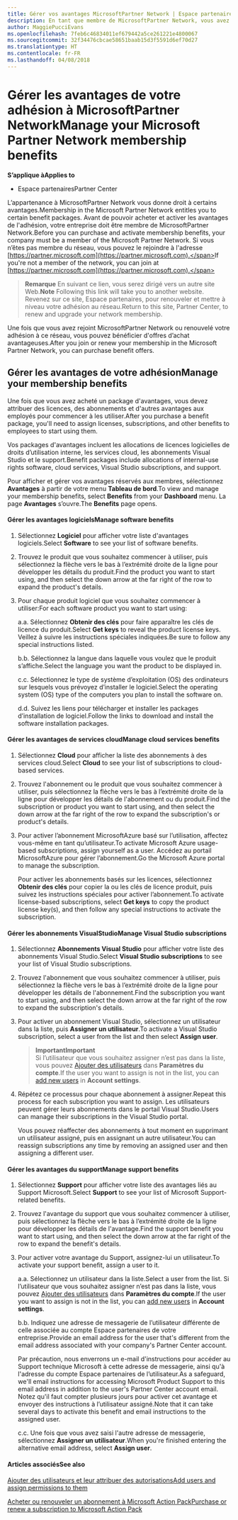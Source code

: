 ```yaml
---
title: Gérer vos avantages MicrosoftPartner Network | Espace partenaires
description: En tant que membre de MicrosoftPartner Network, vous avez droit à certains avantages. Explique comment activer et gérer vos avantages en tant que membre sur l'Espace partenaires.
author: MaggiePucciEvans
ms.openlocfilehash: 7feb6c46834011ef679442a5ce261221e4800067
ms.sourcegitcommit: 32f34476cbcae58651baab15d3f5591d6ef70d27
ms.translationtype: HT
ms.contentlocale: fr-FR
ms.lasthandoff: 04/08/2018
---
```

# <a name="manage-your-microsoft-partner-network-membership-benefits"></a><span data-ttu-id="0c188-104">Gérer les avantages de votre adhésion à MicrosoftPartner Network</span><span class="sxs-lookup"><span data-stu-id="0c188-104">Manage your Microsoft Partner Network membership benefits</span></span>

**<span data-ttu-id="0c188-105">S’applique à</span><span class="sxs-lookup"><span data-stu-id="0c188-105">Applies to</span></span>**

-  <span data-ttu-id="0c188-106">Espace partenaires</span><span class="sxs-lookup"><span data-stu-id="0c188-106">Partner Center</span></span>

<span data-ttu-id="0c188-107">L’appartenance à MicrosoftPartner Network vous donne droit à certains avantages.</span><span class="sxs-lookup"><span data-stu-id="0c188-107">Membership in the Microsoft Partner Network entitles you to certain benefit packages.</span></span> <span data-ttu-id="0c188-108">Avant de pouvoir acheter et activer les avantages de l'adhésion, votre entreprise doit être membre de MicrosoftPartner Network.</span><span class="sxs-lookup"><span data-stu-id="0c188-108">Before you can purchase and activate membership benefits, your company must be a member of the Microsoft Partner Network.</span></span> <span data-ttu-id="0c188-109">Si vous n’êtes pas membre du réseau, vous pouvez le rejoindre à l'adresse [https://partner.microsoft.com](https://partner.microsoft.com).</span><span class="sxs-lookup"><span data-stu-id="0c188-109">If you're not a member of the network, you can join at [https://partner.microsoft.com](https://partner.microsoft.com).</span></span>

><span data-ttu-id="0c188-110">**Remarque** En suivant ce lien, vous serez dirigé vers un autre site Web.</span><span class="sxs-lookup"><span data-stu-id="0c188-110">**Note** Following this link will take you to another website.</span></span> <span data-ttu-id="0c188-111">Revenez sur ce site, Espace partenaires, pour renouveler et mettre à niveau votre adhésion au réseau.</span><span class="sxs-lookup"><span data-stu-id="0c188-111">Return to this site, Partner Center, to renew and upgrade your network membership.</span></span>

<span data-ttu-id="0c188-112">Une fois que vous avez rejoint MicrosoftPartner Network ou renouvelé votre adhésion à ce réseau, vous pouvez bénéficier d'offres d’achat avantageuses.</span><span class="sxs-lookup"><span data-stu-id="0c188-112">After you join or renew your membership in the Microsoft Partner Network, you can purchase benefit offers.</span></span>


## <a name="manage-your-membership-benefits"></a><span data-ttu-id="0c188-113">Gérer les avantages de votre adhésion</span><span class="sxs-lookup"><span data-stu-id="0c188-113">Manage your membership benefits</span></span>

<span data-ttu-id="0c188-114">Une fois que vous avez acheté un package d'avantages, vous devez attribuer des licences, des abonnements et d'autres avantages aux employés pour commencer à les utiliser.</span><span class="sxs-lookup"><span data-stu-id="0c188-114">After you purchase a benefit package, you'll need to assign licenses, subscriptions, and other benefits to employees to start using them.</span></span> 

<span data-ttu-id="0c188-115">Vos packages d'avantages incluent les allocations de licences logicielles de droits d’utilisation interne, les services cloud, les abonnements Visual Studio et le support.</span><span class="sxs-lookup"><span data-stu-id="0c188-115">Benefit packages include allocations of internal-use rights software, cloud services, Visual Studio subscriptions, and support.</span></span> 

<span data-ttu-id="0c188-116">Pour afficher et gérer vos avantages réservés aux membres, sélectionnez **Avantages** à partir de votre menu **Tableau de bord**.</span><span class="sxs-lookup"><span data-stu-id="0c188-116">To view and manage your membership benefits, select **Benefits** from your **Dashboard** menu.</span></span> <span data-ttu-id="0c188-117">La page **Avantages** s’ouvre.</span><span class="sxs-lookup"><span data-stu-id="0c188-117">The **Benefits** page opens.</span></span> 

#### <a name="manage-software-benefits"></a><span data-ttu-id="0c188-118">Gérer les avantages logiciels</span><span class="sxs-lookup"><span data-stu-id="0c188-118">Manage software benefits</span></span>

1.  <span data-ttu-id="0c188-119">Sélectionnez **Logiciel** pour afficher votre liste d'avantages logiciels.</span><span class="sxs-lookup"><span data-stu-id="0c188-119">Select **Software** to see your list of software benefits.</span></span> 

2.  <span data-ttu-id="0c188-120">Trouvez le produit que vous souhaitez commencer à utiliser, puis sélectionnez la flèche vers le bas à l’extrémité droite de la ligne pour développer les détails du produit.</span><span class="sxs-lookup"><span data-stu-id="0c188-120">Find the product you want to start using, and then select the down arrow at the far right of the row to expand the product's details.</span></span> 

3. <span data-ttu-id="0c188-121">Pour chaque produit logiciel que vous souhaitez commencer à utiliser:</span><span class="sxs-lookup"><span data-stu-id="0c188-121">For each software product you want to start using:</span></span>

    <span data-ttu-id="0c188-122">a.</span><span class="sxs-lookup"><span data-stu-id="0c188-122">a.</span></span> <span data-ttu-id="0c188-123">Sélectionnez **Obtenir des clés** pour faire apparaître les clés de licence du produit.</span><span class="sxs-lookup"><span data-stu-id="0c188-123">Select **Get keys** to reveal the product license keys.</span></span> <span data-ttu-id="0c188-124">Veillez à suivre les instructions spéciales indiquées.</span><span class="sxs-lookup"><span data-stu-id="0c188-124">Be sure to follow any special instructions listed.</span></span>

    <span data-ttu-id="0c188-125">b.</span><span class="sxs-lookup"><span data-stu-id="0c188-125">b.</span></span> <span data-ttu-id="0c188-126">Sélectionnez la langue dans laquelle vous voulez que le produit s’affiche.</span><span class="sxs-lookup"><span data-stu-id="0c188-126">Select the language you want the product to be displayed in.</span></span>

    <span data-ttu-id="0c188-127">c.</span><span class="sxs-lookup"><span data-stu-id="0c188-127">c.</span></span> <span data-ttu-id="0c188-128">Sélectionnez le type de système d’exploitation (OS) des ordinateurs sur lesquels vous prévoyez d’installer le logiciel.</span><span class="sxs-lookup"><span data-stu-id="0c188-128">Select the operating system (OS) type of the computers you plan to install the software on.</span></span>

    <span data-ttu-id="0c188-129">d.</span><span class="sxs-lookup"><span data-stu-id="0c188-129">d.</span></span> <span data-ttu-id="0c188-130">Suivez les liens pour télécharger et installer les packages d’installation de logiciel.</span><span class="sxs-lookup"><span data-stu-id="0c188-130">Follow the links to download and install the software installation packages.</span></span>


#### <a name="manage-cloud-services-benefits"></a><span data-ttu-id="0c188-131">Gérer les avantages de services cloud</span><span class="sxs-lookup"><span data-stu-id="0c188-131">Manage cloud services benefits</span></span>

1. <span data-ttu-id="0c188-132">Sélectionnez **Cloud** pour afficher la liste des abonnements à des services cloud.</span><span class="sxs-lookup"><span data-stu-id="0c188-132">Select **Cloud** to see your list of subscriptions to cloud-based services.</span></span>

2. <span data-ttu-id="0c188-133">Trouvez l'abonnement ou le produit que vous souhaitez commencer à utiliser, puis sélectionnez la flèche vers le bas à l’extrémité droite de la ligne pour développer les détails de l'abonnement ou du produit.</span><span class="sxs-lookup"><span data-stu-id="0c188-133">Find the subscription or product you want to start using, and then select the down arrow at the far right of the row to expand the subscription's or product's details.</span></span> 

3. <span data-ttu-id="0c188-134">Pour activer l’abonnement MicrosoftAzure basé sur l’utilisation, affectez vous-même en tant qu’utilisateur.</span><span class="sxs-lookup"><span data-stu-id="0c188-134">To activate Microsoft Azure usage-based subscriptions, assign yourself as a user.</span></span> <span data-ttu-id="0c188-135">Accédez au portail MicrosoftAzure pour gérer l’abonnement.</span><span class="sxs-lookup"><span data-stu-id="0c188-135">Go the Microsoft Azure portal to manage the subscription.</span></span>

    <span data-ttu-id="0c188-136">Pour activer les abonnements basés sur les licences, sélectionnez **Obtenir des clés** pour copier la ou les clés de licence produit, puis suivez les instructions spéciales pour activer l’abonnement.</span><span class="sxs-lookup"><span data-stu-id="0c188-136">To activate license-based subscriptions, select **Get keys** to copy the product license key(s), and then follow any special instructions to activate the subscription.</span></span>  


#### <a name="manage-visual-studio-subscriptions"></a><span data-ttu-id="0c188-137">Gérer les abonnements VisualStudio</span><span class="sxs-lookup"><span data-stu-id="0c188-137">Manage Visual Studio subscriptions</span></span>

1. <span data-ttu-id="0c188-138">Sélectionnez **Abonnements Visual Studio** pour afficher votre liste des abonnements Visual Studio.</span><span class="sxs-lookup"><span data-stu-id="0c188-138">Select **Visual Studio subscriptions** to see your list of Visual Studio subscriptions.</span></span> 

2. <span data-ttu-id="0c188-139">Trouvez l'abonnement que vous souhaitez commencer à utiliser, puis sélectionnez la flèche vers le bas à l’extrémité droite de la ligne pour développer les détails de l'abonnement.</span><span class="sxs-lookup"><span data-stu-id="0c188-139">Find the subscription you want to start using, and then select the down arrow at the far right of the row to expand the subscription's details.</span></span> 

3. <span data-ttu-id="0c188-140">Pour activer un abonnement Visual Studio, sélectionnez un utilisateur dans la liste, puis **Assigner un utilisateur**.</span><span class="sxs-lookup"><span data-stu-id="0c188-140">To activate a Visual Studio subscription, select a user from the list and then select **Assign user**.</span></span> 

    >**<span data-ttu-id="0c188-141">Important</span><span class="sxs-lookup"><span data-stu-id="0c188-141">Important</span></span>**<br>
<span data-ttu-id="0c188-142">Si l’utilisateur que vous souhaitez assigner n’est pas dans la liste, vous pouvez [Ajouter des utilisateurs](create-user-accounts-and-set-permissions.md) dans **Paramètres du compte**.</span><span class="sxs-lookup"><span data-stu-id="0c188-142">If the user you want to assign is not in the list, you can [add new users](create-user-accounts-and-set-permissions.md) in **Account settings**.</span></span>

3. <span data-ttu-id="0c188-143">Répétez ce processus pour chaque abonnement à assigner.</span><span class="sxs-lookup"><span data-stu-id="0c188-143">Repeat this process for each subscription you want to assign.</span></span> <span data-ttu-id="0c188-144">Les utilisateurs peuvent gérer leurs abonnements dans le portail Visual Studio.</span><span class="sxs-lookup"><span data-stu-id="0c188-144">Users can manage their subscriptions in the Visual Studio portal.</span></span> 

    <span data-ttu-id="0c188-145">Vous pouvez réaffecter des abonnements à tout moment en supprimant un utilisateur assigné, puis en assignant un autre utilisateur.</span><span class="sxs-lookup"><span data-stu-id="0c188-145">You can reassign subscriptions any time by removing an assigned user and then assigning a different user.</span></span> 


#### <a name="manage-support-benefits"></a><span data-ttu-id="0c188-146">Gérer les avantages du support</span><span class="sxs-lookup"><span data-stu-id="0c188-146">Manage support benefits</span></span>

1. <span data-ttu-id="0c188-147">Sélectionnez **Support** pour afficher votre liste des avantages liés au Support Microsoft.</span><span class="sxs-lookup"><span data-stu-id="0c188-147">Select **Support** to see your list of Microsoft Support-related benefits.</span></span> 

2. <span data-ttu-id="0c188-148">Trouvez l'avantage du support que vous souhaitez commencer à utiliser, puis sélectionnez la flèche vers le bas à l’extrémité droite de la ligne pour développer les détails de l'avantage.</span><span class="sxs-lookup"><span data-stu-id="0c188-148">Find the support benefit you want to start using, and then select the down arrow at the far right of the row to expand the benefit's details.</span></span> 

3. <span data-ttu-id="0c188-149">Pour activer votre avantage du Support, assignez-lui un utilisateur.</span><span class="sxs-lookup"><span data-stu-id="0c188-149">To activate your support benefit, assign a user to it.</span></span> 
   
    <span data-ttu-id="0c188-150">a.</span><span class="sxs-lookup"><span data-stu-id="0c188-150">a.</span></span>  <span data-ttu-id="0c188-151">Sélectionnez un utilisateur dans la liste.</span><span class="sxs-lookup"><span data-stu-id="0c188-151">Select a user from the list.</span></span> <span data-ttu-id="0c188-152">Si l’utilisateur que vous souhaitez assigner n’est pas dans la liste, vous pouvez [Ajouter des utilisateurs](create-user-accounts-and-set-permissions.md) dans **Paramètres du compte**.</span><span class="sxs-lookup"><span data-stu-id="0c188-152">If the user you want to assign is not in the list, you can [add new users](create-user-accounts-and-set-permissions.md) in **Account settings**.</span></span>

    <span data-ttu-id="0c188-153">b.</span><span class="sxs-lookup"><span data-stu-id="0c188-153">b.</span></span>  <span data-ttu-id="0c188-154">Indiquez une adresse de messagerie de l’utilisateur différente de celle associée au compte Espace partenaires de votre entreprise.</span><span class="sxs-lookup"><span data-stu-id="0c188-154">Provide an email address for the user that's different from the email address associated with your company's Partner Center account.</span></span> 
    
    <span data-ttu-id="0c188-155">Par précaution, nous enverrons un e-mail d'instructions pour accéder au Support technique Microsoft à cette adresse de messagerie, ainsi qu'à l'adresse du compte Espace partenaires de l’utilisateur.</span><span class="sxs-lookup"><span data-stu-id="0c188-155">As a safeguard, we'll email instructions for accessing Microsoft Product Support to this email address in addition to the user's Partner Center account email.</span></span> <span data-ttu-id="0c188-156">Notez qu'il faut compter plusieurs jours pour activer cet avantage et envoyer des instructions à l’utilisateur assigné.</span><span class="sxs-lookup"><span data-stu-id="0c188-156">Note that it can take several days to activate this benefit and email instructions to the assigned user.</span></span>    
    
    <span data-ttu-id="0c188-157">c.</span><span class="sxs-lookup"><span data-stu-id="0c188-157">c.</span></span>  <span data-ttu-id="0c188-158">Une fois que vous avez saisi l'autre adresse de messagerie, sélectionnez **Assigner un utilisateur**.</span><span class="sxs-lookup"><span data-stu-id="0c188-158">When you're finished entering the alternative email address, select **Assign user**.</span></span> 


#### <a name="see-also"></a><span data-ttu-id="0c188-159">Articles associés</span><span class="sxs-lookup"><span data-stu-id="0c188-159">See also</span></span>

[<span data-ttu-id="0c188-160">Ajouter des utilisateurs et leur attribuer des autorisations</span><span class="sxs-lookup"><span data-stu-id="0c188-160">Add users and assign permissions to them</span></span>](create-user-accounts-and-set-permissions.md)

[<span data-ttu-id="0c188-161">Acheter ou renouveler un abonnement à Microsoft Action Pack</span><span class="sxs-lookup"><span data-stu-id="0c188-161">Purchase or renew a subscription to Microsoft Action Pack</span></span>](mpn-get-action-pack.md)


